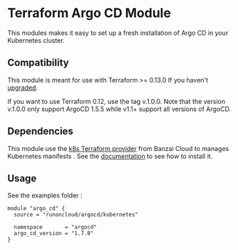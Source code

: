 # Terraform Argo CD Module

This modules makes it easy to set up a fresh installation of Argo CD in your Kubernetes cluster.

## Compatibility

This module is meant for use with Terraform >= 0.13.0 If you haven't [upgraded](https://www.terraform.io/upgrade-guides/0-13.html).

If you want to use Terraform 0.12, use the tag v.1.0.0. Note that the version v.1.0.0 only support ArgoCD 1.5.5 while v1.1+ support all versions of ArgoCD.

## Dependencies
This module use the [k8s Terraform provider](https://github.com/banzaicloud/terraform-provider-k8s) from Banzai Cloud to manages Kubernetes manifests
. See the [documentation](https://github.com/banzaicloud/terraform-provider-k8s#installation) to see how to install it.

## Usage
See the examples folder : 

```hcl
module "argo_cd" {
  source = "runoncloud/argocd/kubernetes"

  namespace       = "argocd"
  argo_cd_version = "1.7.8"
}
```
